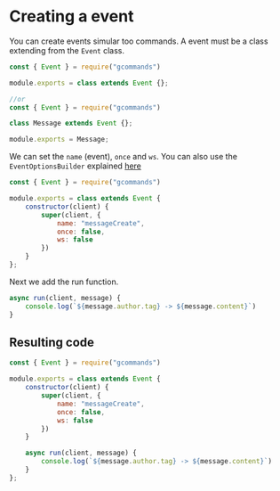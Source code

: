 # Creating a event

You can create events simular too commands. A event must be a class extending from the `Event` class.

```js
const { Event } = require("gcommands")

module.exports = class extends Event {};

//or
const { Event } = require("gcommands")

class Message extends Event {};

module.exports = Message;
```

We can set the `name` (event), `once` and `ws`. You can also use the `EventOptionsBuilder` explained [here](./usingbuilder.md)

```js
const { Event } = require("gcommands")

module.exports = class extends Event {
    constructor(client) {
        super(client, {
            name: "messageCreate",
            once: false,
            ws: false
        })
    }
};
```

Next we add the run function.

```js
async run(client, message) {
    console.log(`${message.author.tag} -> ${message.content}`)
}
```

## Resulting code

```js
const { Event } = require("gcommands")

module.exports = class extends Event {
    constructor(client) {
        super(client, {
            name: "messageCreate",
            once: false,
            ws: false
        })
    }

    async run(client, message) {
        console.log(`${message.author.tag} -> ${message.content}`)
    }
};
```
